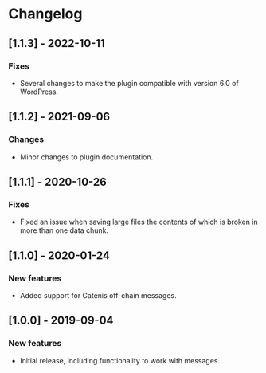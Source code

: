 # Changelog

## [1.1.3] - 2022-10-11

### Fixes
- Several changes to make the plugin compatible with version 6.0 of WordPress.

## [1.1.2] - 2021-09-06

### Changes
- Minor changes to plugin documentation.

## [1.1.1] - 2020-10-26

### Fixes
- Fixed an issue when saving large files the contents of which is broken in more than one data chunk.

## [1.1.0] - 2020-01-24

### New features
- Added support for Catenis off-chain messages.

## [1.0.0] - 2019-09-04

### New features
- Initial release, including functionality to work with messages.